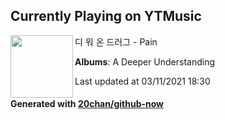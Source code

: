 ## Currently Playing on YTMusic

[<img align="left" width="100" src="https://lh3.googleusercontent.com/S_dTgdJhdrfqHsgGxUcSnelrHoLO1TGyzksEH15P_-8nlRI3A4HtO81EJCVRVm5EeM63fL1P8b0S1syC">](https://music.youtube.com/watch?v=nbQTBYfLcfg)

디 워 온 드러그 - Pain

**Albums**: A Deeper Understanding

Last updated at 03/11/2021 18:30

#### Generated with [20chan/github-now](https://github.com/20chan/github-now)


<!--
**20chan/20chan** is a ✨ _special_ ✨ repository because its `README.md` (this file) appears on your GitHub profile.

Here are some ideas to get you started:

- 🔭 I’m currently working on ...
- 🌱 I’m currently learning ...
- 👯 I’m looking to collaborate on ...
- 🤔 I’m looking for help with ...
- 💬 Ask me about ...
- 📫 How to reach me: ...
- 😄 Pronouns: ...
- ⚡ Fun fact: ...
-->

